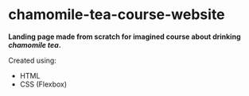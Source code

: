 # chamomile-tea-course-website

<strong> Landing page made from scratch for imagined course about drinking <em> chamomile tea</em>.</strong>

Created using:
<ul>
    <li>HTML</li>
    <li>CSS (Flexbox)</li>
</ul>
